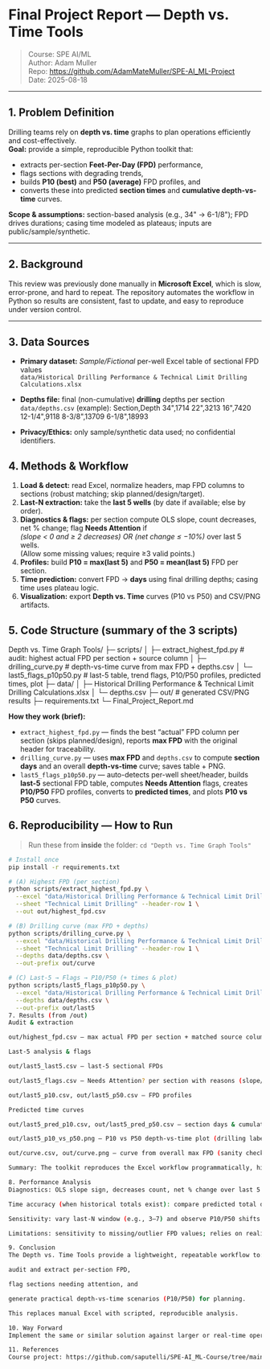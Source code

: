 # Final Project Report — Depth vs. Time Tools

> Course: SPE AI/ML  
> Author: Adam Muller  
> Repo: <https://github.com/AdamMateMuller/SPE-AI_ML-Project>   
> Date: 2025-08-18

---

## 1. Problem Definition
Drilling teams rely on **depth vs. time** graphs to plan operations efficiently and cost-effectively.  
**Goal:** provide a simple, reproducible Python toolkit that:
- extracts per-section **Feet-Per-Day (FPD)** performance,
- flags sections with degrading trends,
- builds **P10 (best)** and **P50 (average)** FPD profiles, and
- converts these into predicted **section times** and **cumulative depth-vs-time** curves.

**Scope & assumptions:** section-based analysis (e.g., 34" → 6-1/8"); FPD drives durations; casing time modeled as plateaus; inputs are public/sample/synthetic.

---

## 2. Background
This review was previously done manually in **Microsoft Excel**, which is slow, error-prone, and hard to repeat. The repository automates the workflow in Python so results are consistent, fast to update, and easy to reproduce under version control.

---

## 3. Data Sources
- **Primary dataset:** _Sample/Fictional_ per-well Excel table of sectional FPD values  
  `data/Historical Drilling Performance & Technical Limit Drilling Calculations.xlsx`
- **Depths file:** final (non-cumulative) **drilling** depths per section  
  `data/depths.csv` (example):
Section,Depth
34",1714
22",3213
16",7420
12-1/4",9118
8-3/8",13709
6-1/8",18993

- **Privacy/Ethics:** only sample/synthetic data used; no confidential identifiers.

## 4. Methods & Workflow
1. **Load & detect:** read Excel, normalize headers, map FPD columns to sections (robust matching; skip planned/design/target).
2. **Last-N extraction:** take the **last 5 wells** (by date if available; else by order).
3. **Diagnostics & flags:** per section compute OLS slope, count decreases, net % change; flag **Needs Attention** if  
 *(slope < 0 and ≥ 2 decreases) OR (net change ≤ −10%)* over last 5 wells.  
 (Allow some missing values; require ≥3 valid points.)
4. **Profiles:** build **P10 = max(last 5)** and **P50 = mean(last 5)** FPD per section.
5. **Time prediction:** convert FPD → **days** using final drilling depths; casing time uses plateau logic.
6. **Visualization:** export **Depth vs. Time** curves (P10 vs P50) and CSV/PNG artifacts.

## 5. Code Structure (summary of the 3 scripts)
Depth vs. Time Graph Tools/
├─ scripts/
│ ├─ extract_highest_fpd.py # audit: highest actual FPD per section + source column
│ ├─ drilling_curve.py # depth-vs-time curve from max FPD + depths.csv
│ └─ last5_flags_p10p50.py # last-5 table, trend flags, P10/P50 profiles, predicted times, plot
├─ data/
│ ├─ Historical Drilling Performance & Technical Limit Drilling Calculations.xlsx
│ └─ depths.csv
├─ out/ # generated CSV/PNG results
├─ requirements.txt
└─ Final_Project_Report.md

**How they work (brief):**
- `extract_highest_fpd.py` — finds the best “actual” FPD column per section (skips planned/design), reports **max FPD** with the original header for traceability.  
- `drilling_curve.py` — uses **max FPD** and `depths.csv` to compute **section days** and an overall **depth-vs-time** curve; saves table + PNG.  
- `last5_flags_p10p50.py` — auto-detects per-well sheet/header, builds **last-5** sectional FPD table, computes **Needs Attention** flags, creates **P10/P50** FPD profiles, converts to **predicted times**, and plots **P10 vs P50** curves.

## 6. Reproducibility — How to Run
> Run these from **inside** the folder: `cd "Depth vs. Time Graph Tools"`

```bash
# Install once
pip install -r requirements.txt

# (A) Highest FPD (per section)
python scripts/extract_highest_fpd.py \
  --excel "data/Historical Drilling Performance & Technical Limit Drilling Calculations.xlsx" \
  --sheet "Technical Limit Drilling" --header-row 1 \
  --out out/highest_fpd.csv

# (B) Drilling curve (max FPD + depths)
python scripts/drilling_curve.py \
  --excel "data/Historical Drilling Performance & Technical Limit Drilling Calculations.xlsx" \
  --sheet "Technical Limit Drilling" --header-row 1 \
  --depths data/depths.csv \
  --out-prefix out/curve

# (C) Last-5 → Flags → P10/P50 (+ times & plot)
python scripts/last5_flags_p10p50.py \
  --excel "data/Historical Drilling Performance & Technical Limit Drilling Calculations.xlsx" \
  --depths data/depths.csv \
  --out-prefix out/last5
7. Results (from /out)
Audit & extraction

out/highest_fpd.csv — max actual FPD per section + matched source column.

Last-5 analysis & flags

out/last5_last5.csv — last-5 sectional FPDs

out/last5_flags.csv — Needs Attention? per section with reasons (slope/decreases/net %)

out/last5_p10.csv, out/last5_p50.csv — FPD profiles

Predicted time curves

out/last5_pred_p10.csv, out/last5_pred_p50.csv — section days & cumulative days

out/last5_p10_vs_p50.png — P10 vs P50 depth-vs-time plot (drilling labels)

out/curve.csv, out/curve.png — curve from overall max FPD (sanity check)

Summary: The toolkit reproduces the Excel workflow programmatically, highlights declining sections early, and provides P10/P50 time windows to plan against. All steps are version-controlled and repeatable.

8. Performance Analysis
Diagnostics: OLS slope sign, decreases count, net % change over last 5 wells (per section).

Time accuracy (when historical totals exist): compare predicted total days vs actual; report MAE / % error.

Sensitivity: vary last-N window (e.g., 3–7) and observe P10/P50 shifts.

Limitations: sensitivity to missing/outlier FPD values; relies on realistic section depths.

9. Conclusion
The Depth vs. Time Tools provide a lightweight, repeatable workflow to:

audit and extract per-section FPD,

flag sections needing attention, and

generate practical depth-vs-time scenarios (P10/P50) for planning.

This replaces manual Excel with scripted, reproducible analysis.

10. Way Forward
Implement the same or similar solution against larger or real-time operator databases (APIs/DBs), add robust statistics (outlier guards, time-decay), extend profiles (e.g., P25/P75), and automate scheduled reporting/dashboards.

11. References
Course project: https://github.com/saputelli/SPE-AI_ML-Course/tree/main/Project
